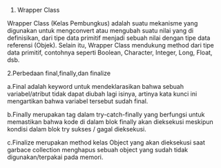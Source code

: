 1. Wrapper Class
  
  Wrapper Class (Kelas Pembungkus) adalah suatu mekanisme yang digunakan untuk mengconvert atau mengubah suatu nilai yang di definisikan, dari tipe data primitif menjadi sebuah nilai dengan tipe data referensi (Objek). Selain itu, Wrapper Class mendukung method dari tipe data primitif, contohnya seperti Boolean, Character, Integer, Long, Float, dsb.

2.Perbedaan final,finally,dan finalize

  a.Final adalah keyword untuk mendeklarasikan bahwa sebuah variabel/atribut tidak dapat diubah lagi isinya, artinya kata kunci ini mengartikan bahwa variabel tersebut sudah final.
  
  b.Finally merupakan tag dalam try-catch-finally yang berfungsi untuk memastikan bahwa kode di dalam blok finally akan dieksekusi meskipun kondisi dalam blok try sukses / gagal dieksekusi.
  
  c.Finalize merupakan method kelas Object yang akan dieksekusi saat garbace collection menghapus sebuah object yang sudah tidak digunakan/terpakai pada memori.
